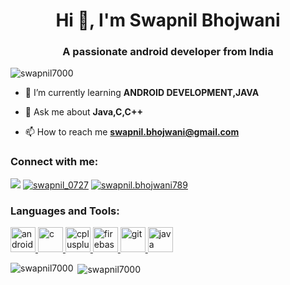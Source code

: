 <h1 align="center">Hi 👋, I'm Swapnil Bhojwani</h1>
<h3 align="center">A passionate android developer from India</h3>

<p align="left"> <img src="https://komarev.com/ghpvc/?username=swapnil7000" alt="swapnil7000" /> </p>

- 🌱 I’m currently learning **ANDROID DEVELOPMENT,JAVA**

- 💬 Ask me about **Java,C,C++**

- 📫 How to reach me **swapnil.bhojwani@gmail.com**

<p align="left">
<h3 align="left">Connect with me:</h3>
<a href="https://linkedin.com/in/swapnil-bhojwani" target="blank"><img src="https://img.icons8.com/fluent/48/000000/linkedin.png"/></a>
<a href="https://instagram.com/swapnil_0727" target="blank"><img src="https://img.icons8.com/fluent/48/000000/instagram-new.png"alt="swapnil_0727"/></a>
<a href="https://medium.com/swapnil.bhojwani789" target="blank"><img src="https://img.icons8.com/ios-filled/50/000000/medium-monogram.png"alt="swapnil.bhojwani789"/></a>
</p>

<h3 align="left">Languages and Tools:</h3>
<p align="left"> <a href="https://developer.android.com" target="_blank"> <img src="https://devicons.github.io/devicon/devicon.git/icons/android/android-original-wordmark.svg" alt="android" width="40" height="40"/> </a> <a href="https://www.cprogramming.com/" target="_blank"> <img src="https://devicons.github.io/devicon/devicon.git/icons/c/c-original.svg" alt="c" width="40" height="40"/> </a> <a href="https://www.w3schools.com/cpp/" target="_blank"> <img src="https://devicons.github.io/devicon/devicon.git/icons/cplusplus/cplusplus-original.svg" alt="cplusplus" width="40" height="40"/> </a> <a href="https://firebase.google.com/" target="_blank"> <img src="https://www.vectorlogo.zone/logos/firebase/firebase-icon.svg" alt="firebase" width="40" height="40"/> </a> <a href="https://git-scm.com/" target="_blank"> <img src="https://www.vectorlogo.zone/logos/git-scm/git-scm-icon.svg" alt="git" width="40" height="40"/> </a> <a href="https://www.java.com" target="_blank"> <img src="https://devicons.github.io/devicon/devicon.git/icons/java/java-original-wordmark.svg" alt="java" width="40" height="40"/> </a> </p>

<p><img align="left" src="https://github-readme-stats.vercel.app/api/top-langs/?username=swapnil7000&layout=compact" alt="swapnil7000" /></p>

<p>&nbsp;<img align="center" src="https://github-readme-stats.vercel.app/api?username=swapnil7000&show_icons=true" alt="swapnil7000" /></p>

